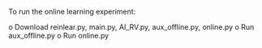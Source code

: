

To run the online learning experiment:

 o Download reinlear.py, main.py, AI_RV.py, aux_offline.py, online.py
 o Run aux_offline.py
 o Run online.py


